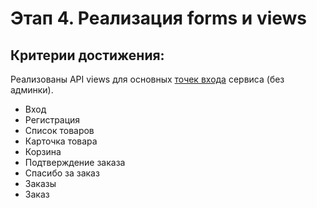 # Этап 4. Реализация forms и views

## Критерии достижения:

Реализованы API views для основных [точек входа](./screens.md) сервиса (без админки).
   - Вход
   - Регистрация
   - Список товаров
   - Карточка товара
   - Корзина
   - Подтверждение заказа
   - Спасибо за заказ
   - Заказы
   - Заказ
